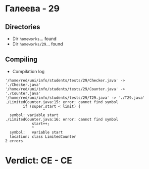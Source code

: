 # Галеева - 29
## Directories
- Dir `homeworks`... found
- Dir `homeworks/29`... found
## Compiling
- Compilation log
```
'/home/red/uni/info/students/tests/29/Checker.java' -> './Checker.java'
'/home/red/uni/info/students/tests/29/Counter.java' -> './Counter.java'
'/home/red/uni/info/students/tests/29/T29.java' -> './T29.java'
./LimitedCounter.java:15: error: cannot find symbol
		if (super.start < limit) {
		         ^
  symbol: variable start
./LimitedCounter.java:16: error: cannot find symbol
			start++;
			^
  symbol:   variable start
  location: class LimitedCounter
2 errors

```
# Verdict: **CE** - CE
